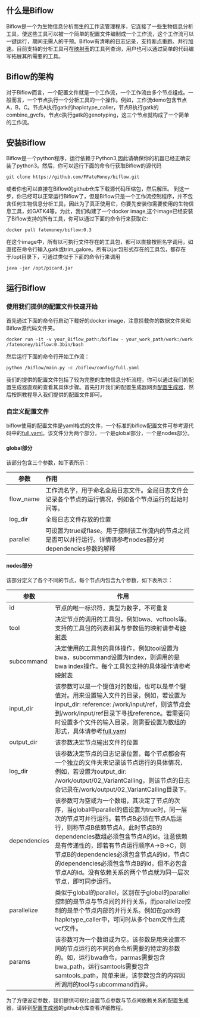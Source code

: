 ## 什么是Biflow

Biflow是一个为生物信息分析而生的工作流管理程序，它连接了一些生物信息分析工具，使这些工具可以被一个简单的配置文件编制成一个工作流，这个工作流可以一键运行，期间无需人的干预。Biflow有清晰的日志记录，支持断点重跑、并行加速。目前支持的分析工具可在[映射表](./support.md)的工具列查询，用户也可以通过简单的代码编写拓展其所需要的工具。

## Biflow的架构

对于Biflow而言，一个配置文件就是一个工作流，一个工作流由多个节点组成。一般而言，一个节点执行一个分析工具的一个操作。例如，工作流demo包含节点A，B，C。节点A执行gatk的haplotype_caller，节点B执行gatk的combine_gvcfs，节点c执行gatk的genotyping，这三个节点就构成了一个简单的工作流。

## 安装Biflow

Biflow是一个python程序，运行依赖于Python3,因此请确保你的机器已经正确安装了python3。然后，你可以运行下面的命令行获取Biflow的源代码

```
git clone https://github.com/FFateMoney/biflow.git
```

或者你也可以直接在Biflow的github仓库下载源代码压缩包，然后解压。
到这一步，你已经可以正常运行Biflow了，但是Biflow只是一个工作流控制程序，并不包含任何生物信息分析工具，因此为了真正使用它，你要先安装你需要使用的生物信息工具，如GATK4等。为此，我们构建了一个docker image,这个image已经安装了Biflow支持的所有工具，你可以通过下面的命令行来获取它:

```
docker pull fatemoney/biflow:0.3
```

在这个image中，所有以可执行文件存在的工具包，都可以直接按照名字调用，如直接在命令行输入gatk或trim_galore。所有以jar包形式存在的工具包，都存在于/opt目录下，可通过类似于下面的命令行来调用

```
java -jar /opt/picard.jar
```

## 运行Biflow

### 使用我们提供的配置文件快速开始

首先通过下面的命令行启动下载好的docker image，注意挂载你的数据文件夹和Biflow源代码文件夹。

```
docker run -it -v your_Biflow_path:/biflow - your_work_path/work:/work /fatemoney/biflow:0.3bin/bash
```

然后运行下面的命令行开始工作流：

```
python /biflow/main.py -c /biflow/config/full.yaml
```

我们的提供的配置文件包括了较为完整的生物信息分析流程，你可以通过我们的配置生成器直观的查看其具体步骤。首先打开我们的配置生成器网页[配置生成器](https://github.com/FFateMoney/biflow_config_generator)，然后按照教程导入我们提供的配置文件即可。

### 自定义配置文件

biflow使用的配置文件是yaml格式的文件，一个标准的biflow配置文件可参考源代码中的[full.yaml](./config/full.yaml)。该文件分为两个部分，一个是global部分，一个是nodes部分。

#### global部分

该部分包含三个参数，如下表所示：

| 参数        | 作用                                                                   |
| --------- |:-------------------------------------------------------------------- |
| flow_name | 工作流名字，用于命名全局日志文件。全局日志文件会记录各个节点的运行情况，例如各个节点运行的起始时间等。                  |
| log_dir   | 全局日志文件存放的位置                                                          |
| parallel  | 可设置为true或flase。用于控制该工作流内的节点之间是否可以并行运行。详情请参考nodes部分对dependencies参数的解释 |

#### nodes部分

该部分定义了各个不同的节点，每个节点内包含九个参数，如下表所示：

| 参数           | 作用                                                                                                                                                                                                                                                |
| ------------ | ------------------------------------------------------------------------------------------------------------------------------------------------------------------------------------------------------------------------------------------------- |
| id           | 节点的唯一标识符，类型为数字，不可重复                                                                                                                                                                                                                               |
| tool         | 决定节点的调用的工具包，例如bwa、vcftools等。支持的工具包的列表和其与参数值的映射请参考[映射表](./support.md)                                                                                                                                                  |
| subcommand   | 决定使用的工具包的具体操作，例如tool设置为bwa，subcommand设置为index，则调用的是bwa index操作。每个工具包支持的具体操作请参考[映射表](./support.md)                                                                                                                                                 |
| input_dir    | 该参数可以是一个键值对的数组，也可以是单个键值对。用来设置输入文件的目录，例如，若设置为input_dir: reference: /work/input/ref，则该节点会到/work/input/ref目录下寻找reference。若需要同时设置多个文件的输入目录，则需要设置为数组的形式，具体请参考[full.yaml](./config/full.yaml)                                                           |
| output_dir   | 该参数决定节点输出文件的位置                                                                                                                                                                                                                                    |
| log_dir      | 该参数决定节点的日志记录位置，每个节点都会有一个独立的文件夹来记录该节点运行的具体情况，例如，若设置为output_dir: /work/output/02_VariantCalling，则该节点的日志会记录在/work/output/02_VariantCalling目录下。                                                                                                       |
| dependencies | 该参数可为空或为一个数组，其决定了节点的次序，当global中parallel的值设置为true时，同一层次的节点可并行运行。若节点B必须在节点A后运行，则称节点B依赖节点A，此时节点B的dependencies数组必须包含节点A的id。注意依赖是有传递性的，即若有节点运行顺序A->B->C，则节点B的dependencies必须包含节点A的id，节点C的dependencies必须包含节点B的id，但不必包含节点A的id。没有依赖关系的两个节点就为同一层次节点，即可同步运行。 |
| parallelize  | 类似于global的parallel，区别在于global的parallel控制的是节点与节点间的并行关系，而parallelize控制的是单个节点内部的并行关系。例如在gatk的haplotype_caller中，可同时从多个bam文件生成vcf文件。                                                                                                                   |
| params       | 该参数可为一个数组或为空。该参数是用来设置不同的节点运行的不同的命令所需要的特定的参数的。如，运行bwa命令，parmas需要包含bwa_path，运行samtools需要包含samtools_path，简单来说，该参数包含的内容因所调用的tool与subcommand而异。                                                                                                        |

为了方便设定参数，我们提供可视化设置节点参数与节点间依赖关系的配置生成器，请转到[配置生成器](https://github.com/FFateMoney/biflow_config_generator)的github仓库查看详细教程。 




